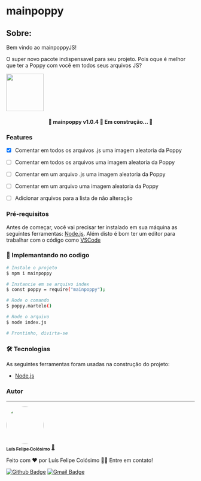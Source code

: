 # mainpoppy


## Sobre:
<p align="center">

Bem vindo ao mainpoppyJS!

O super novo pacote indispensavel para seu projeto.
Pois oque é melhor que ter a Poppy com você em todos seus arquivos JS?
</p>

 <img src="https://img.shields.io/static/v1?label=npm&message=1.0.5&color=red" width="100px;" alt=""/>


<h4 align="center"> 
	🚧  mainpoppy v1.0.4 🔨 Em construção...  🚧
</h4>


### Features

- [x] Comentar em todos os arquivos .js uma imagem aleatoria da Poppy
- [ ] Comentar em todos os arquivos uma imagem aleatoria da Poppy
- [ ] Comentar em um arquivo .js uma imagem aleatoria da Poppy
- [ ] Comentar em um arquivo uma imagem aleatoria da Poppy
- [ ] Adicionar arquivos para a lista de não alteração


### Pré-requisitos

Antes de começar, você vai precisar ter instalado em sua máquina as seguintes ferramentas:
[Node.js](https://nodejs.org/). 
Além disto é bom ter um editor para trabalhar com o código como [VSCode](https://code.visualstudio.com/)

### 🎲 Implemantando no codigo

```bash
# Instale o projeto
$ npm i mainpoppy

# Instancie em se arquivo index
$ const poppy = require("mainpoppy");

# Rode o comando
$ poppy.martelo()

# Rode o arquivo
$ node index.js

# Prontinho, divirta-se
```

### 🛠 Tecnologias

As seguintes ferramentas foram usadas na construção do projeto:

- [Node.js](https://nodejs.org/en/)



### Autor
---

<a href="https://luisfelipecolosimo.com.br">
 <img style="border-radius: 50%;" src="https://luisfelipecolosimo.com.br/assets/images/profile.png" width="100px;" alt=""/>
 <br />
 <sub><b>Luís Felipe Colósimo</b></sub></a> <a href="https://luisfelipecolosimo.com.br" title="Rocketseat">🚀</a>


Feito com ❤️ por Luís Felipe Colósimo 👋🏽 Entre em contato!

[![Github Badge](https://img.shields.io/badge/-bysla-1ca0f1?style=flat-square&labelColor=1ca0f1&logo=github&logoColor=white&link=https://github.com/bysla)](https://github.com/bysla) 
[![Gmail Badge](https://img.shields.io/badge/-luisfelipecolosimo@gmail.com-c14438?style=flat-square&logo=Gmail&logoColor=white&link=mailto:luisfelipecolosimoo@gmail.com)](mailto:luisfelipecolosimo@gmail.com)

